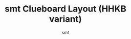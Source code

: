 ---
layout: layouts/keymapdb_entry.njk
OS: []
author: smt
firmware: QMK
hasHomeRowMods: False
hasLetterOnThumb: False
keymapImage: http://i.imgur.com/Ll5gGte.png
keyCount: 66
keyboard: Clueboard 66%
baseLayouts: ["QWERTY"]
languages: ['English']
layerCount: 5
title: "smt Clueboard Layout (HHKB variant)"
isSplit: False
stagger: row
summary: 
keymapUrl: https://github.com/smt/qmk_firmware/tree/master/keyboards/clueboard/66/keymaps/smt
writeup: https://github.com/smt/qmk_firmware/tree/master/keyboards/clueboard/66/keymaps/smt/readme.md
---